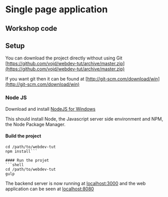 # Single page application
## Workshop code


## Setup

You can download the project directly without using Git
[https://github.com/vojd/webdev-tut/archive/master.zip](https://github.com/vojd/webdev-tut/archive/master.zip)

If you want git then it can be found at [http://git-scm.com/download/win](http://git-scm.com/download/win)

### Node JS
Download and install [NodeJS for Windows](https://nodejs.org/download/)

This should install Node, the Javascript server side environment and NPM, 
the Node Package Manager.


#### Build the project 
```shell
cd /path/to/webdev-tut
npm install```

#### Run the projet
```shell
cd /path/to/webdev-tut
gulp
```

The backend server is now running at [localhost:3000](localhost:3000) 
and the web application can be seen at [localhost:8080](localhost:8080)



